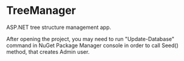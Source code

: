 # TreeManager
ASP.NET tree structure management app.

After opening the project, you may need to run "Update-Database" command in NuGet Package Manager console in order to call Seed() method, that creates Admin user.
